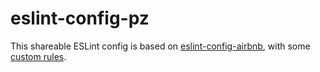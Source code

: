 # eslint-config-pz

This shareable ESLint config is based on [eslint-config-airbnb](https://github.com/airbnb/javascript/tree/master/packages/eslint-config-airbnb), with some [custom rules](./index.js).
